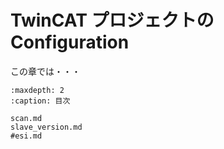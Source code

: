 # TwinCAT プロジェクトのConfiguration

この章では・・・


```{toctree}
:maxdepth: 2
:caption: 目次

scan.md
slave_version.md
#esi.md
```
